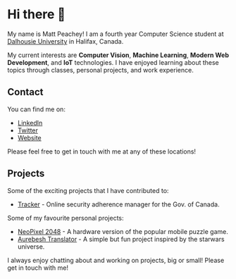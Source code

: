 # Hi there 👋

My name is Matt Peachey!  I am a fourth year Computer Science student at [Dalhousie University](https://www.dal.ca/) in Halifax, Canada.

My current interests are **Computer Vision**, **Machine Learning**, **Modern Web Development**, and **IoT** technologies.  I have enjoyed learning about these topics through classes, personal projects, and work experience.

## Contact 
You can find me on:
* [LinkedIn](https://www.linkedin.com/in/matt-peachey-02bb11152/) 
* [Twitter](https://twitter.com/MattPeachey3)
* [Website](http://mattpeachey.ca)

Please feel free to get in touch with me at any of these locations!

## Projects

Some of the exciting projects that I have contributed to: 
* [Tracker](https://github.com/canada-ca/tracker) - Online security adherence manager for the Gov. of Canada.

Some of my favourite personal projects:
* [NeoPixel 2048](https://github.com/peacheym/NeoPixel2048) - A hardware version of the popular mobile puzzle game.
* [Aurebesh Translator](https://github.com/peacheym/aurebesh_translator) - A simple but fun project inspired by the starwars universe.

I always enjoy chatting about and working on projects, big or small!  Please get in touch with me!

